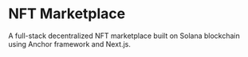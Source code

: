 # NFT Marketplace

A full-stack decentralized NFT marketplace built on Solana blockchain using Anchor framework and Next.js.

